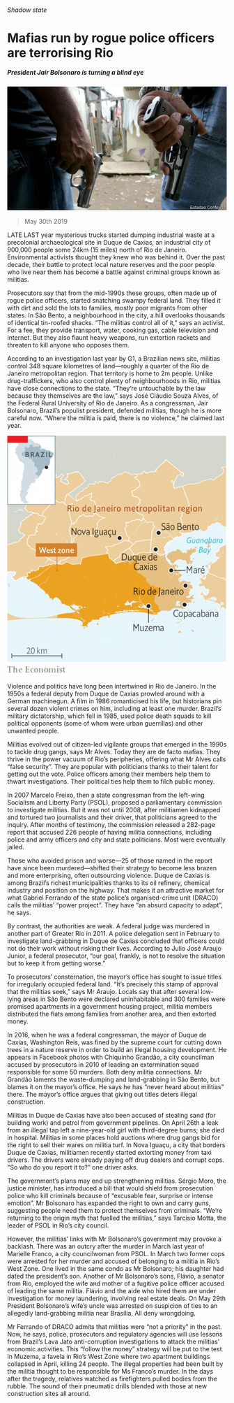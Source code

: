 ###### Shadow state

# Mafias run by rogue police officers are terrorising Rio 

##### President Jair Bolsonaro is turning a blind eye 

![image](images/20190601_AMP001_0.jpg) 

> May 30th 2019 

LATE LAST year mysterious trucks started dumping industrial waste at a precolonial archaeological site in Duque de Caxias, an industrial city of 900,000 people some 24km (15 miles) north of Rio de Janeiro. Environmental activists thought they knew who was behind it. Over the past decade, their battle to protect local nature reserves and the poor people who live near them has become a battle against criminal groups known as militias. 

Prosecutors say that from the mid-1990s these groups, often made up of rogue police officers, started snatching swampy federal land. They filled it with dirt and sold the lots to families, mostly poor migrants from other states. In São Bento, a neighbourhood in the city, a hill overlooks thousands of identical tin-roofed shacks. “The militias control all of it,” says an activist. For a fee, they provide transport, water, cooking gas, cable television and internet. But they also flaunt heavy weapons, run extortion rackets and threaten to kill anyone who opposes them. 

According to an investigation last year by G1, a Brazilian news site, militias control 348 square kilometres of land—roughly a quarter of the Rio de Janeiro metropolitan region. That territory is home to 2m people. Unlike drug-traffickers, who also control plenty of neighbourhoods in Rio, militias have close connections to the state. “They’re untouchable by the law because they themselves are the law,” says José Cláudio Souza Alves, of the Federal Rural University of Rio de Janeiro. As a congressman, Jair Bolsonaro, Brazil’s populist president, defended militias, though he is more careful now. “Where the militia is paid, there is no violence,” he claimed last year. 

![image](images/20190601_AMM973.png) 

Violence and politics have long been intertwined in Rio de Janeiro. In the 1950s a federal deputy from Duque de Caxias prowled around with a German machinegun. A film in 1986 romanticised his life, but historians pin several dozen violent crimes on him, including at least one murder. Brazil’s military dictatorship, which fell in 1985, used police death squads to kill political opponents (some of whom were urban guerrillas) and other unwanted people. 

Militias evolved out of citizen-led vigilante groups that emerged in the 1990s to tackle drug gangs, says Mr Alves. Today they are de facto mafias. They thrive in the power vacuum of Rio’s peripheries, offering what Mr Alves calls “false security”. They are popular with politicians thanks to their talent for getting out the vote. Police officers among their members help them to thwart investigations. Their political ties help them to filch public money. 

In 2007 Marcelo Freixo, then a state congressman from the left-wing Socialism and Liberty Party (PSOL), proposed a parliamentary commission to investigate militias. But it was not until 2008, after militiamen kidnapped and tortured two journalists and their driver, that politicians agreed to the inquiry. After months of testimony, the commission released a 282-page report that accused 226 people of having militia connections, including police and army officers and city and state politicians. Most were eventually jailed. 

Those who avoided prison and worse—25 of those named in the report have since been murdered—shifted their strategy to become less brazen and more enterprising, often outsourcing violence. Duque de Caxias is among Brazil’s richest municipalities thanks to its oil refinery, chemical industry and position on the highway. That makes it an attractive market for what Gabriel Ferrando of the state police’s organised-crime unit (DRACO) calls the militias’ “power project”. They have “an absurd capacity to adapt”, he says. 

By contrast, the authorities are weak. A federal judge was murdered in another part of Greater Rio in 2011. A police delegation sent in February to investigate land-grabbing in Duque de Caxias concluded that officers could not do their work without risking their lives. According to Julio José Araujo Junior, a federal prosecutor, “our goal, frankly, is not to resolve the situation but to keep it from getting worse.” 

To prosecutors’ consternation, the mayor’s office has sought to issue titles for irregularly occupied federal land. “It’s precisely this stamp of approval that the militias seek,” says Mr Araujo. Locals say that after several low-lying areas in São Bento were declared uninhabitable and 300 families were promised apartments in a government housing project, militia members distributed the flats among families from another area, and then extorted money. 

In 2016, when he was a federal congressman, the mayor of Duque de Caxias, Washington Reis, was fined by the supreme court for cutting down trees in a nature reserve in order to build an illegal housing development. He appears in Facebook photos with Chiquinho Grandão, a city councilman accused by prosecutors in 2010 of leading an extermination squad responsible for some 50 murders. Both deny militia connections. Mr Grandão laments the waste-dumping and land-grabbing in São Bento, but blames it on the mayor’s office. He says he has “never heard about militias” there. The mayor’s office argues that giving out titles deters illegal construction. 

Militias in Duque de Caxias have also been accused of stealing sand (for building work) and petrol from government pipelines. On April 26th a leak from an illegal tap left a nine-year-old girl with third-degree burns; she died in hospital. Militias in some places hold auctions where drug gangs bid for the right to sell their wares on militia turf. In Nova Iguaçu, a city that borders Duque de Caxias, militiamen recently started extorting money from taxi drivers. The drivers were already paying off drug dealers and corrupt cops. “So who do you report it to?” one driver asks. 

The government’s plans may end up strengthening militias. Sérgio Moro, the justice minister, has introduced a bill that would shield from prosecution police who kill criminals because of “excusable fear, surprise or intense emotion”. Mr Bolsonaro has expanded the right to own and carry guns, suggesting people need them to protect themselves from criminals. “We’re returning to the origin myth that fuelled the militias,” says Tarcísio Motta, the leader of PSOL in Rio’s city council. 

However, the militias’ links with Mr Bolsonaro’s government may provoke a backlash. There was an outcry after the murder in March last year of Marielle Franco, a city councilwoman from PSOL. In March two former cops were arrested for her murder and accused of belonging to a militia in Rio’s West Zone. One lived in the same condo as Mr Bolsonaro; his daughter had dated the president’s son. Another of Mr Bolsonaro’s sons, Flávio, a senator from Rio, employed the wife and mother of a fugitive police officer accused of leading the same militia. Flávio and the aide who hired them are under investigation for money laundering, involving real estate deals. On May 29th President Bolsonaro’s wife’s uncle was arrested on suspicion of ties to an allegedly land-grabbing militia near Brasília. All deny wrongdoing. 

Mr Ferrando of DRACO admits that militias were “not a priority” in the past. Now, he says, police, prosecutors and regulatory agencies will use lessons from Brazil’s Lava Jato anti-corruption investigations to attack the militias’ economic activities. This “follow the money” strategy will be put to the test in Muzema, a favela in Rio’s West Zone where two apartment buildings collapsed in April, killing 24 people. The illegal properties had been built by the militia thought to be responsible for Ms Franco’s murder. In the days after the tragedy, relatives watched as firefighters pulled bodies from the rubble. The sound of their pneumatic drills blended with those at new construction sites all around. 

